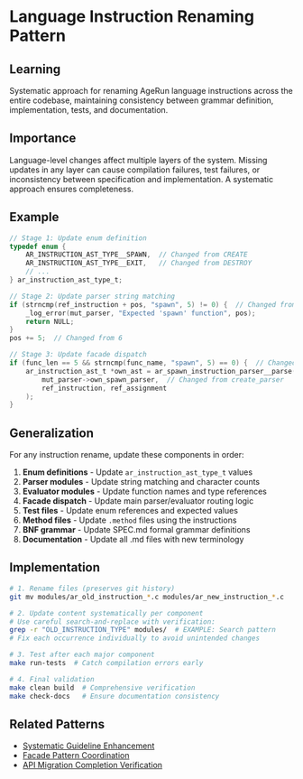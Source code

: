 # Language Instruction Renaming Pattern

## Learning
Systematic approach for renaming AgeRun language instructions across the entire codebase, maintaining consistency between grammar definition, implementation, tests, and documentation.

## Importance
Language-level changes affect multiple layers of the system. Missing updates in any layer can cause compilation failures, test failures, or inconsistency between specification and implementation. A systematic approach ensures completeness.

## Example
```c
// Stage 1: Update enum definition
typedef enum {
    AR_INSTRUCTION_AST_TYPE__SPAWN,  // Changed from CREATE
    AR_INSTRUCTION_AST_TYPE__EXIT,   // Changed from DESTROY
    // ...
} ar_instruction_ast_type_t;

// Stage 2: Update parser string matching
if (strncmp(ref_instruction + pos, "spawn", 5) != 0) {  // Changed from "create", 6
    _log_error(mut_parser, "Expected 'spawn' function", pos);
    return NULL;
}
pos += 5;  // Changed from 6

// Stage 3: Update facade dispatch
if (func_len == 5 && strncmp(func_name, "spawn", 5) == 0) {  // Changed from "create", 6
    ar_instruction_ast_t *own_ast = ar_spawn_instruction_parser__parse(
        mut_parser->own_spawn_parser,  // Changed from create_parser
        ref_instruction, ref_assignment
    );
}
```

## Generalization
For any instruction rename, update these components in order:

1. **Enum definitions** - Update `ar_instruction_ast_type_t` values
2. **Parser modules** - Update string matching and character counts
3. **Evaluator modules** - Update function names and type references  
4. **Facade dispatch** - Update main parser/evaluator routing logic
5. **Test files** - Update enum references and expected values
6. **Method files** - Update `.method` files using the instructions
7. **BNF grammar** - Update SPEC.md formal grammar definitions
8. **Documentation** - Update all .md files with new terminology

## Implementation
```bash
# 1. Rename files (preserves git history)  
git mv modules/ar_old_instruction_*.c modules/ar_new_instruction_*.c

# 2. Update content systematically per component
# Use careful search-and-replace with verification:
grep -r "OLD_INSTRUCTION_TYPE" modules/  # EXAMPLE: Search pattern
# Fix each occurrence individually to avoid unintended changes

# 3. Test after each major component
make run-tests  # Catch compilation errors early

# 4. Final validation
make clean build  # Comprehensive verification
make check-docs   # Ensure documentation consistency
```

## Related Patterns
- [Systematic Guideline Enhancement](systematic-guideline-enhancement.md)
- [Facade Pattern Coordination](facade-pattern-coordination.md)
- [API Migration Completion Verification](api-migration-completion-verification.md)